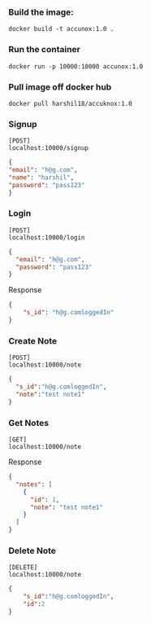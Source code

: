 ### Build the image:
```
docker build -t accunox:1.0 .
```

### Run the container
```
docker run -p 10000:10000 accunox:1.0
```

### Pull image off docker hub
```
docker pull harshil18/accuknox:1.0
```

### Signup
```
[POST]
localhost:10000/signup
```

```json
{
"email": "h@g.com",
"name": "harshil",
"password": "pass123"
}
```

### Login
```
[POST]
localhost:10000/login
```

```json
{
  "email": "h@g.com",
  "password": "pass123"
}
```
Response
```json
{
    "s_id": "h@g.comloggedIn"
}
```

### Create Note
```
[POST]
localhost:10000/note
```

```json
{
  "s_id":"h@g.comloggedIn",
  "note":"test note1"
}
```

### Get Notes
```
[GET]
localhost:10000/note
```
Response
```json
{
  "notes": [
    {
      "id": 1,
      "note": "test note1"
    }
  ]
}
```

### Delete Note
```
[DELETE]
localhost:10000/note
```
```json
{
    "s_id":"h@g.comloggedIn",
    "id":2
}
```

